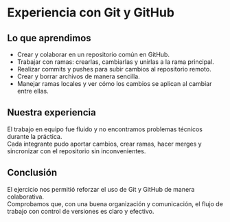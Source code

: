 # Experiencia con Git y GitHub

## Lo que aprendimos
- Crear y colaborar en un repositorio común en GitHub.
- Trabajar con ramas: crearlas, cambiarlas y unirlas a la rama principal.
- Realizar commits y pushes para subir cambios al repositorio remoto.
- Crear y borrar archivos de manera sencilla.
- Manejar ramas locales y ver cómo los cambios se aplican al cambiar entre ellas.

## Nuestra experiencia
El trabajo en equipo fue fluido y no encontramos problemas técnicos durante la práctica.  
Cada integrante pudo aportar cambios, crear ramas, hacer merges y sincronizar con el repositorio sin inconvenientes.  

## Conclusión
El ejercicio nos permitió reforzar el uso de Git y GitHub de manera colaborativa.  
Comprobamos que, con una buena organización y comunicación, el flujo de trabajo con control de versiones es claro y efectivo.  
